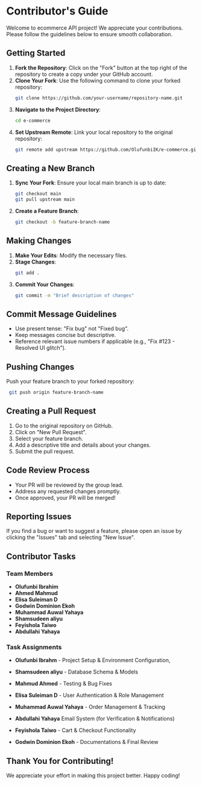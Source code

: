 # Contributor's Guide

Welcome to ecommerce API project! We appreciate your contributions. Please follow the guidelines below to ensure smooth collaboration.

## Getting Started

1. **Fork the Repository**: Click on the "Fork" button at the top right of the repository to create a copy under your GitHub account.
2. **Clone Your Fork**: Use the following command to clone your forked repository:
   ```sh
   git clone https://github.com/your-username/repository-name.git
   ```
3. **Navigate to the Project Directory**:
   ```sh
   cd e-commerce
   ```
4. **Set Upstream Remote**: Link your local repository to the original repository:
   ```sh
   git remote add upstream https://github.com/OlufunbiIK/e-commerce.git
   ```

## Creating a New Branch

1. **Sync Your Fork**: Ensure your local main branch is up to date:
   ```sh
   git checkout main
   git pull upstream main
   ```
2. **Create a Feature Branch**:
   ```sh
   git checkout -b feature-branch-name
   ```

## Making Changes

1. **Make Your Edits**: Modify the necessary files.
2. **Stage Changes**:
   ```sh
   git add .
   ```
3. **Commit Your Changes**:
   ```sh
   git commit -m "Brief description of changes"
   ```

## Commit Message Guidelines

- Use present tense: "Fix bug" not "Fixed bug".
- Keep messages concise but descriptive.
- Reference relevant issue numbers if applicable (e.g., "Fix #123 - Resolved UI glitch").

## Pushing Changes

Push your feature branch to your forked repository:

```sh
 git push origin feature-branch-name
```

## Creating a Pull Request

1. Go to the original repository on GitHub.
2. Click on "New Pull Request".
3. Select your feature branch.
4. Add a descriptive title and details about your changes.
5. Submit the pull request.

## Code Review Process

- Your PR will be reviewed by the group lead.
- Address any requested changes promptly.
- Once approved, your PR will be merged!

## Reporting Issues

If you find a bug or want to suggest a feature, please open an issue by clicking the "Issues" tab and selecting "New Issue".

## Contributor Tasks

### Team Members

- **Olufunbi Ibrahim**
- **Ahmed Mahmud**
- **Elisa Suleiman D**
- **Godwin Dominion Ekoh**
- **Muhammad Auwal Yahaya**
- **Shamsudeen aliyu**
- **Feyishola Taiwo**
- **Abdullahi Yahaya**

### Task Assignments

- **Olufunbi Ibrahm** - Project Setup & Environment Configuration,
- **Shamsudeen aliyu** - Database Schema & Models
- **Mahmud Ahmed** - Testing & Bug Fixes
- **Elisa Suleiman D** - User Authentication & Role Management
- **Muhammad Auwal Yahaya** - Order Management & Tracking
- **Abdullahi Yahaya** Email System (for Verification & Notifications)

- **Feyishola Taiwo** - Cart & Checkout Functionality
- **Godwin Dominion Ekoh** - Documentations & Final Review

## Thank You for Contributing!

We appreciate your effort in making this project better. Happy coding!
